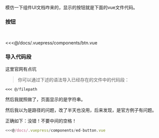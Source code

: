 模仿一下组件UI文档咋来的，显示的按钮就是下面的vue文件代码。

### 按钮
<br/>

<btn />

<<<@/docs/.vuepress/components/btn.vue


### 导入代码段
这里官网有点坑

>你可以通过下述的语法导入已经存在的文件中的代码段：
```
<<< @/filepath
```
然后我就照做了，页面显示的是字符串。

然后我以为是路径的问题，改了半天也没用，后来发现，是官方例子有问题。

正确如下：没错！不要中间的空格！
```js
<<<@/docs/.vuepress/components/ed-button.vue
```

